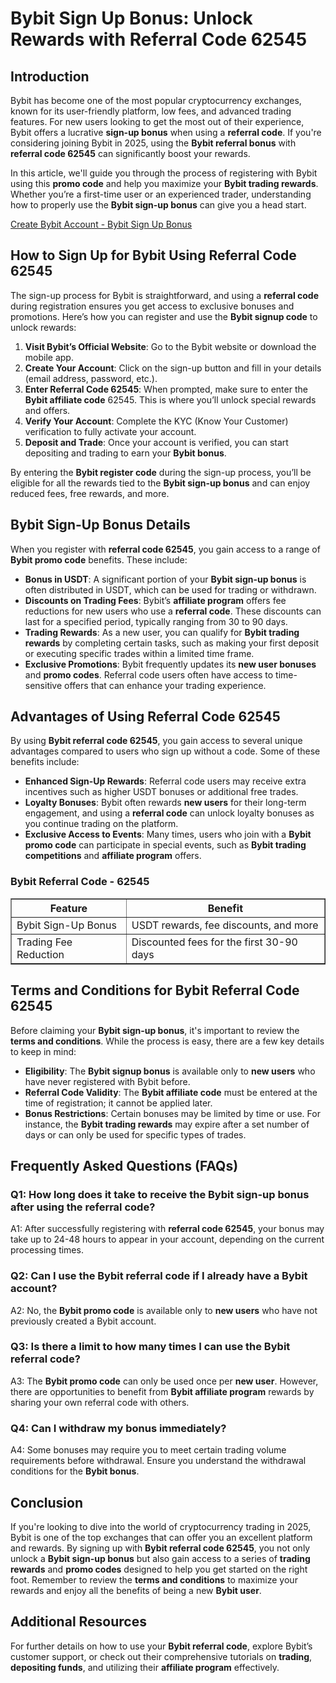 <h1>Bybit Sign Up Bonus: Unlock Rewards with Referral Code 62545</h1>

<h2>Introduction</h2>
<p>Bybit has become one of the most popular cryptocurrency exchanges, known for its user-friendly platform, low fees, and advanced trading features. For new users looking to get the most out of their experience, Bybit offers a lucrative <strong>sign-up bonus</strong> when using a <strong>referral code</strong>. If you're considering joining Bybit in 2025, using the <strong>Bybit referral bonus</strong> with <strong>referral code 62545</strong> can significantly boost your rewards.</p>
<p>In this article, we'll guide you through the process of registering with Bybit using this <strong>promo code</strong> and help you maximize your <strong>Bybit trading rewards</strong>. Whether you’re a first-time user or an experienced trader, understanding how to properly use the <strong>Bybit sign-up bonus</strong> can give you a head start.</p>
<a href="https://partner.bybit.com/b/62545" target="_blank" rel="noopener noreferrer">
    Create Bybit Account - Bybit Sign Up Bonus
</a>

<h2>How to Sign Up for Bybit Using Referral Code 62545</h2>
<p>The sign-up process for Bybit is straightforward, and using a <strong>referral code</strong> during registration ensures you get access to exclusive bonuses and promotions. Here’s how you can register and use the <strong>Bybit signup code</strong> to unlock rewards:</p>
<ol>
        <li><strong>Visit Bybit’s Official Website</strong>: Go to the Bybit website or download the mobile app.</li>
        <li><strong>Create Your Account</strong>: Click on the sign-up button and fill in your details (email address, password, etc.).</li>
        <li><strong>Enter Referral Code 62545</strong>: When prompted, make sure to enter the <strong>Bybit affiliate code</strong> 62545. This is where you’ll unlock special rewards and offers.</li>
        <li><strong>Verify Your Account</strong>: Complete the KYC (Know Your Customer) verification to fully activate your account.</li>
        <li><strong>Deposit and Trade</strong>: Once your account is verified, you can start depositing and trading to earn your <strong>Bybit bonus</strong>.</li>
</ol>
<p>By entering the <strong>Bybit register code</strong> during the sign-up process, you’ll be eligible for all the rewards tied to the <strong>Bybit sign-up bonus</strong> and can enjoy reduced fees, free rewards, and more.</p>

<h2>Bybit Sign-Up Bonus Details</h2>
<p>When you register with <strong>referral code 62545</strong>, you gain access to a range of <strong>Bybit promo code</strong> benefits. These include:</p>
<ul>
        <li><strong>Bonus in USDT</strong>: A significant portion of your <strong>Bybit sign-up bonus</strong> is often distributed in USDT, which can be used for trading or withdrawn.</li>
        <li><strong>Discounts on Trading Fees</strong>: Bybit’s <strong>affiliate program</strong> offers fee reductions for new users who use a <strong>referral code</strong>. These discounts can last for a specified period, typically ranging from 30 to 90 days.</li>
        <li><strong>Trading Rewards</strong>: As a new user, you can qualify for <strong>Bybit trading rewards</strong> by completing certain tasks, such as making your first deposit or executing specific trades within a limited time frame.</li>
        <li><strong>Exclusive Promotions</strong>: Bybit frequently updates its <strong>new user bonuses</strong> and <strong>promo codes</strong>. Referral code users often have access to time-sensitive offers that can enhance your trading experience.</li>
    </ul>

<h2>Advantages of Using Referral Code 62545</h2>
<p>By using <strong>Bybit referral code 62545</strong>, you gain access to several unique advantages compared to users who sign up without a code. Some of these benefits include:</p>
<ul>
        <li><strong>Enhanced Sign-Up Rewards</strong>: Referral code users may receive extra incentives such as higher USDT bonuses or additional free trades.</li>
        <li><strong>Loyalty Bonuses</strong>: Bybit often rewards <strong>new users</strong> for their long-term engagement, and using a <strong>referral code</strong> can unlock loyalty bonuses as you continue trading on the platform.</li>
        <li><strong>Exclusive Access to Events</strong>: Many times, users who join with a <strong>Bybit promo code</strong> can participate in special events, such as <strong>Bybit trading competitions</strong> and <strong>affiliate program</strong> offers.</li>
</ul>

<h3>Bybit Referral Code - 62545</h3>
<table border="1">
        <tr>
            <th>Feature</th>
            <th>Benefit</th>
        </tr>
        <tr>
            <td>Bybit Sign-Up Bonus</td>
            <td>USDT rewards, fee discounts, and more</td>
        </tr>
        <tr>
            <td>Trading Fee Reduction</td>
            <td>Discounted fees for the first 30-90 days</td>
        </tr>
</table>

<h2>Terms and Conditions for Bybit Referral Code 62545</h2>
<p>Before claiming your <strong>Bybit sign-up bonus</strong>, it's important to review the <strong>terms and conditions</strong>. While the process is easy, there are a few key details to keep in mind:</p>
<ul>
        <li><strong>Eligibility</strong>: The <strong>Bybit signup bonus</strong> is available only to <strong>new users</strong> who have never registered with Bybit before.</li>
        <li><strong>Referral Code Validity</strong>: The <strong>Bybit affiliate code</strong> must be entered at the time of registration; it cannot be applied later.</li>
        <li><strong>Bonus Restrictions</strong>: Certain bonuses may be limited by time or use. For instance, the <strong>Bybit trading rewards</strong> may expire after a set number of days or can only be used for specific types of trades.</li>
</ul>

<h2>Frequently Asked Questions (FAQs)</h2>

<h3>Q1: How long does it take to receive the Bybit sign-up bonus after using the referral code?</h3>
<p>A1: After successfully registering with <strong>referral code 62545</strong>, your bonus may take up to 24-48 hours to appear in your account, depending on the current processing times.</p>

<h3>Q2: Can I use the Bybit referral code if I already have a Bybit account?</h3>
<p>A2: No, the <strong>Bybit promo code</strong> is available only to <strong>new users</strong> who have not previously created a Bybit account.</p>

<h3>Q3: Is there a limit to how many times I can use the Bybit referral code?</h3>
<p>A3: The <strong>Bybit promo code</strong> can only be used once per <strong>new user</strong>. However, there are opportunities to benefit from <strong>Bybit affiliate program</strong> rewards by sharing your own referral code with others.</p>

<h3>Q4: Can I withdraw my bonus immediately?</h3>
<p>A4: Some bonuses may require you to meet certain trading volume requirements before withdrawal. Ensure you understand the withdrawal conditions for the <strong>Bybit bonus</strong>.</p>

<h2>Conclusion</h2>
<p>If you're looking to dive into the world of cryptocurrency trading in 2025, Bybit is one of the top exchanges that can offer you an excellent platform and rewards. By signing up with <strong>Bybit referral code 62545</strong>, you not only unlock a <strong>Bybit sign-up bonus</strong> but also gain access to a series of <strong>trading rewards</strong> and <strong>promo codes</strong> designed to help you get started on the right foot. Remember to review the <strong>terms and conditions</strong> to maximize your rewards and enjoy all the benefits of being a new <strong>Bybit user</strong>.</p>

<h2>Additional Resources</h2>
<p>For further details on how to use your <strong>Bybit referral code</strong>, explore Bybit’s customer support, or check out their comprehensive tutorials on <strong>trading</strong>, <strong>depositing funds</strong>, and utilizing their <strong>affiliate program</strong> effectively.</p>

</body>
</html>
